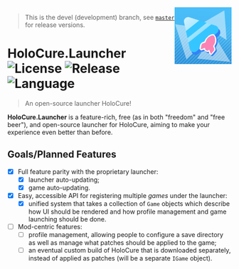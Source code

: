 <img src="assets/logo_rocket.png" align="right" width="128" height="128" />

> This is the devel (development) branch, see [`master`](https://github.com/steviegt6/holocure-launcher/tree/master) for release versions.

# HoloCure.Launcher ![License](https://img.shields.io/github/license/steviegt6/holocure-launcher?style=flat-square) ![Release](https://img.shields.io/github/v/release/steviegt6/holocure-launcher?style=flat-square) ![Language](https://img.shields.io/badge/language-c%23-green?style=flat-square)

> An open-source launcher HoloCure!

**HoloCure.Launcher** is a feature-rich, free (as in both "freedom" and "free beer"), and open-source launcher for HoloCure, aiming to make your experience even better than before.

## Goals/Planned Features

* [x] Full feature parity with the proprietary launcher:
  * [x] launcher auto-updating;
  * [x] game auto-updating.
* [x] Easy, accessible API for registering multiple *games* under the launcher:
  * [x] unified system that takes a collection of `Game` objects which describe how UI should be rendered and how profile management and game launching should be done.
* [ ] Mod-centric features:
  * [ ] profile management, allowing people to configure a save directory as well as manage what patches should be applied to the game;
  * [ ] an eventual custom build of HoloCure that is downloaded separately, instead of applied as patches (will be a separate `IGame` object).
